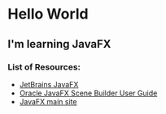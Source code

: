 # Hello World
## I'm learning JavaFX
### List of Resources:
- [JetBrains JavaFX](https://www.jetbrains.com/help/idea/javafx.html)
- [Oracle JavaFX Scene Builder User Guide](https://docs.oracle.com/javase/8/scene-builder-2/user-guide/index.html)
- [JavaFX main site](https://openjfx.io/)
